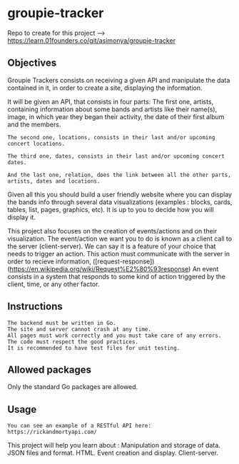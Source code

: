 # groupie-tracker

Repo to create for this project --> https://learn.01founders.co/git/asimonya/groupie-tracker

## Objectives
Groupie Trackers consists on receiving a given API and manipulate the data contained in it, in order to create a site, displaying the information.

It will be given an API, that consists in four parts:
    The first one, artists, containing information about some bands and artists like their name(s), image, in which year they began their activity, the date of their first album and the members.

    The second one, locations, consists in their last and/or upcoming concert locations.

    The third one, dates, consists in their last and/or upcoming concert dates.

    And the last one, relation, does the link between all the other parts, artists, dates and locations.


Given all this you should build a user friendly website where you can display the bands info through several data visualizations (examples : blocks, cards, tables, list, pages, graphics, etc). It is up to you to decide how you will display it.


This project also focuses on the creation of events/actions and on their visualization.
    The event/action we want you to do is known as a client call to the server (client-server). We can say it is a feature of your choice that needs to trigger an action. This action must communicate with the server in order to recieve information, ([request-response])(https://en.wikipedia.org/wiki/Request%E2%80%93response)
    An event consists in a system that responds to some kind of action triggered by the client, time, or any other factor.


## Instructions
    The backend must be written in Go.
    The site and server cannot crash at any time.
    All pages must work correctly and you must take care of any errors.
    The code must respect the good practices.
    It is recommended to have test files for unit testing.

## Allowed packages
Only the standard Go packages are allowed.

## Usage

    You can see an example of a RESTful API here: https://rickandmortyapi.com/

This project will help you learn about :
    Manipulation and storage of data.
    JSON files and format.
    HTML.
    Event creation and display.
    Client-server.
